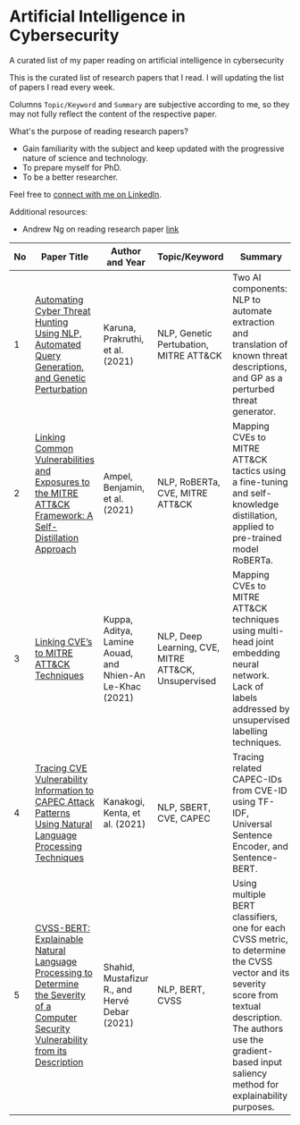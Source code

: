 # Artificial Intelligence in Cybersecurity
A curated list of my paper reading on artificial intelligence in cybersecurity

This is the curated list of research papers that I read. I will updating the list of papers I read every week.

Columns `Topic/Keyword` and `Summary` are subjective according to me, so they may not fully reflect the content of the respective paper.

What's the purpose of reading research papers?
- Gain familiarity with the subject and keep updated with the progressive nature of science and technology.
- To prepare myself for PhD.
- To be a better researcher.

Feel free to [connect with me on LinkedIn](https://www.linkedin.com/in/yevonnael-andrew-3351b9a7/).

Additional resources:
- Andrew Ng on reading research paper [link](https://www.youtube.com/watch?v=733m6qBH-jI)

| No | Paper Title | Author and Year | Topic/Keyword | Summary |
| -- | ---------- | ---------- | ----------------- | ---------------- |
| 1 | [Automating Cyber Threat Hunting Using NLP, Automated Query Generation, and Genetic Perturbation](https://arxiv.org/abs/2104.11576) | Karuna, Prakruthi, et al. (2021) | NLP, Genetic Pertubation, MITRE ATT&CK | Two AI components: NLP to automate extraction and translation of known threat descriptions, and GP as a perturbed threat generator. |
| 2 | [Linking Common Vulnerabilities and Exposures to the MITRE ATT&CK Framework: A Self-Distillation Approach](https://arxiv.org/abs/2108.01696) | Ampel, Benjamin, et al. (2021) | NLP, RoBERTa, CVE, MITRE ATT&CK | Mapping CVEs to MITRE ATT&CK tactics using a fine-tuning and self-knowledge distillation, applied to pre-trained model RoBERTa. |
| 3 | [Linking CVE’s to MITRE ATT&CK Techniques](https://dl.acm.org/doi/fullHtml/10.1145/3465481.3465758) | Kuppa, Aditya, Lamine Aouad, and Nhien-An Le-Khac (2021) | NLP, Deep Learning, CVE, MITRE ATT&CK, Unsupervised | Mapping CVEs to MITRE ATT&CK techniques using multi-head joint embedding neural network. Lack of labels addressed by unsupervised labelling techniques. |
| 4 | [Tracing CVE Vulnerability Information to CAPEC Attack Patterns Using Natural Language Processing Techniques](https://www.mdpi.com/2078-2489/12/8/298) | Kanakogi, Kenta, et al. (2021) | NLP, SBERT, CVE, CAPEC | Tracing related CAPEC-IDs from CVE-ID using TF-IDF, Universal Sentence Encoder, and Sentence-BERT. |
| 5 |  [CVSS-BERT: Explainable Natural Language Processing to Determine the Severity of a Computer Security Vulnerability from its Description](https://ieeexplore.ieee.org/abstract/document/9680155) | Shahid, Mustafizur R., and Hervé Debar (2021) | NLP, BERT, CVSS | Using multiple BERT classifiers, one for each CVSS metric, to determine the CVSS vector and its severity score from textual description. The authors use the gradient-based input saliency method for explainability purposes. | 


